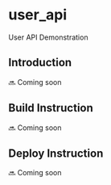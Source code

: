 # user_api
User API Demonstration

## Introduction
🔜 Coming soon

## Build Instruction
🔜 Coming soon

## Deploy Instruction
🔜 Coming soon
